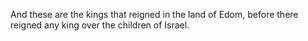 And these are the kings that reigned in the land of Edom, before there reigned any king over the children of Israel.
